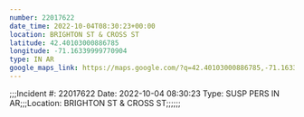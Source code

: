 ```yaml
---
number: 22017622
date_time: 2022-10-04T08:30:23+00:00
location: BRIGHTON ST & CROSS ST
latitude: 42.40103000886785
longitude: -71.16339999770904
type: IN AR
google_maps_link: https://maps.google.com/?q=42.40103000886785,-71.16339999770904
---
```


;;;Incident #: 22017622   Date: 2022-10-04 08:30:23   Type: SUSP PERS IN AR;;;Location: BRIGHTON ST & CROSS ST;;;;;;
